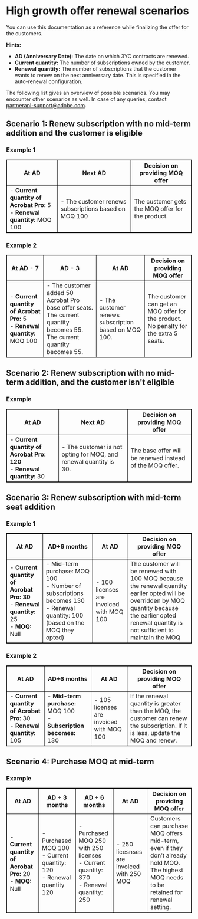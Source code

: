 # High growth offer renewal scenarios

You can use this documentation as a reference while finalizing the offer for the customers.

**Hints:**

- **AD (Anniversary Date):**  The date on which 3YC contracts are renewed.
- **Current quantity:** The number of subscriptions owned by the customer.
- **Renewal quantity:** The number of subscriptions that the customer wants to renew on the next anniversary date. This is specified in the auto-renewal configuration.

The following list gives an overview of possible scenarios. You may encounter other scenarios as well. In case of any queries, contact [partnerapi-support@adobe.com](mailto:partnerapi-support@adobe.com).

## Scenario 1: Renew subscription with no mid-term addition and the customer is eligible

### Example 1

<style>
table, th, table td {
  border: 1px solid black; 
        }
</style>

| At AD                                                    | Next AD                                | Decision on providing MOQ offer                         |
|----------------------------------------------------------|----------------------------------------|---------------------------------------------------------|
| - **Current quantity of Acrobat Pro:** 5 <br /> - **Renewal quantity:** MOQ 100 | - The customer renews subscriptions based on MOQ 100  | The customer gets the MOQ offer for the product.  |

### Example 2

| At AD - 7                                                   | AD - 3                                | At AD | Decision on providing MOQ offer                         |
|----------------------------------------------------------|--|----------------------------------------|---------------------------------------------------------|
| - **Current quantity of Acrobat Pro:** 5 <br /> - **Renewal quantity:** MOQ 100 | - The customer added 50 Acrobat Pro base offer seats. The current quantity becomes 55.  The current quantity becomes 55. | - The customer renews subscription based on MOQ 100.  | The customer can get an MOQ offer for the product. No penalty for the extra 5 seats.|

## Scenario 2: Renew subscription with no mid-term addition, and the customer isn't eligible

### Example

| At AD                                                    | Next AD                                | Decision on providing MOQ offer                         |
|----------------------------------------------------------|----------------------------------------|---------------------------------------------------------|
|   - **Current quantity of Acrobat Pro: 120** <br /> - **Renewal quantity:** 30 | - The customer is not opting for MOQ, and renewal quantity is 30. | The base offer will be renewed instead of the MOQ offer. |

## Scenario 3: Renew subscription with mid-term seat addition

### Example 1

| At AD                                                   |AD+6 months | At AD | Decision on providing MOQ offer                         |
|----------------------------------------------------------|--|----------------------------------------|---------------------------------------------------------|
|- **Current quantity of Acrobat Pro: 30** <br /> - **Renewal quantity:** 25 <br /> - **MOQ:** Null | - Mid-term purchase: MOQ 100 <br /> - Number of subscriptions becomes 130 <br />  - Renewal quantity: 100 (based on the MOQ they opted) | - 100 licenses are invoiced with MOQ 100 | The customer will be renewed with 100 MOQ because the renewal quantity earlier opted will be overridden by MOQ quantity because the earlier opted renewal quantity is not sufficient to maintain the MOQ |

### Example 2

| At AD                                                   | AD+6 months    | At AD | Decision on providing MOQ offer                         |
|----------------------------------------------------------|--|----------------------------------------|---------------------------------------------------------|
|- **Current quantity of Acrobat Pro:** 30 <br /> - **Renewal quantity:** 105 |   - **Mid-term purchase:** MOQ 100 <br />  - **Subscription becomes:** 130|  - 105 licenses are invoiced with MOQ 100 | If the renewal quantity is greater than the MOQ, the customer can renew the subscription. If it is less, update the MOQ and renew. |

## Scenario 4: Purchase MOQ at mid-term

### Example

| At AD                                                   | AD + 3 months      | AD + 6 months| At AD | Decision on providing MOQ offer                         |
|----------------------------------------------------------|--|----------------------------------------|---------------------------------------------------------|--|
|- **Current quantity of Acrobat Pro:** 20 <br /> - **MOQ:** Null |   - Purchased MOQ 100 <br /> - Current quantity: 120 <br /> - Renewal quantity 120 |  - Purchased MOQ 250 with 250 licenses <br /> - Current quantity: 370 <br /> - Renewal quantity: 250  |- 250 licesnses are invoiced with 250 MOQ  | Customers can purchase MOQ offers mid-term, even if they don’t already hold MOQ. The highest MOQ needs to be retained for renewal setting.|
